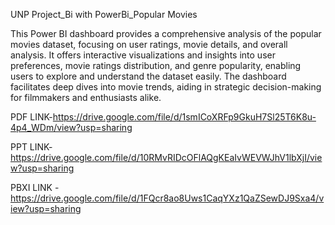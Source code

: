 UNP Project_Bi with PowerBi_Popular Movies

This Power BI dashboard provides a comprehensive analysis of the popular movies dataset, focusing on user ratings, movie details, and overall analysis. 
It offers interactive visualizations and insights into user preferences, movie ratings distribution, and genre popularity, enabling users to explore and understand the dataset easily.
The dashboard facilitates deep dives into movie trends, aiding in strategic decision-making for filmmakers and enthusiasts alike.

PDF LINK-https://drive.google.com/file/d/1smICoXRFp9GkuH7Sl25T6K8u-4p4_WDm/view?usp=sharing

PPT LINK-https://drive.google.com/file/d/10RMvRIDcOFlAQgKEaIvWEVWJhV1lbXjI/view?usp=sharing

PBXI LINK -https://drive.google.com/file/d/1FQcr8ao8Uws1CaqYXz1QaZSewDJ9Sxa4/view?usp=sharing
